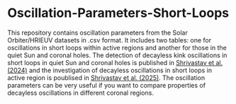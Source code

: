 # Oscillation-Parameters-Short-Loops
This repository contains oscillation parameters from the Solar Orbiter/HRIEUV datasets in .csv format. It includes two tables: one for oscillations in short loops within active regions and another for those in the quiet Sun and coronal holes. The detection of decayless kink oscillations in short loops in quiet Sun and coronal holes is published in [Shrivastav et al. (2024)](https://www.aanda.org/articles/aa/full_html/2024/05/aa46670-23/aa46670-23.html) and the investigation of decayless oscillations in short loops in active region is poublised in [Shrivastav et al. (2025)](https://iopscience.iop.org/article/10.3847/1538-4357/ad95fb). The oscillation parameters can be very useful if you want to compare properties of decayless oscillations in different coronal regions.
